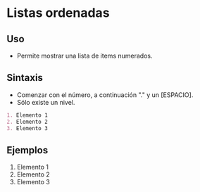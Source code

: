 # Listas ordenadas

## Uso

- Permite mostrar una lista de items numerados.

## Sintaxis

- Comenzar con el número, a continuación "." y un [ESPACIO].
- Sólo existe un nivel.

```md
1. Elemento 1
2. Elemento 2
3. Elemento 3
```

## Ejemplos

1. Elemento 1
2. Elemento 2
3. Elemento 3

